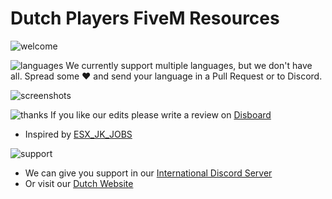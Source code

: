 # Dutch Players FiveM Resources
![welcome](https://www.gemeentenieuwstad.nl/wp-content/uploads/2020/10/welcome.png)

![languages](https://www.gemeentenieuwstad.nl/wp-content/uploads/2020/10/languages.png)
We currently support multiple languages, but we don't have all. Spread some ❤️ and send your language in a Pull Request or to Discord.

![screenshots](https://www.gemeentenieuwstad.nl/wp-content/uploads/2020/10/screenshots.png)

![thanks](https://www.gemeentenieuwstad.nl/wp-content/uploads/2020/10/thanks.png)
If you like our edits please write a review on [Disboard](https://disboard.org/nl/server/411618887227146251#reviews)
- Inspired by [ESX_JK_JOBS](https://forum.cfx.re/t/release-esx-jk-jobs/452410)

![support](https://www.gemeentenieuwstad.nl/wp-content/uploads/2020/10/support.png)
- We can give you support in our [International Discord Server](https://www.dutch-players.nl/joindiscord)
- Or visit our [Dutch Website](https://www.dutch-players.nl/)
